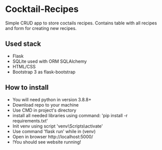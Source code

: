 # Cocktail-Recipes
Simple CRUD app to store coctails recipes. Contains table with all recipes and form for creating new recipes.

## Used stack
- Flask
- SQLite used with ORM SQLAlchemy
- HTML/CSS
- Bootstrap 3 as flask-bootstrap

## How to install
* You will need python in version 3.8.8+
* Download repo to your machine
* Use CMD in project's directory
* install all needed libraries using command:
'pip install -r requirements.txt'
* Init venv using script 'venv\Scripts\activate'
* Use command 'flask run' while in (venv)
* Open in browser http://localhost:5000/
* !You should see website running!
